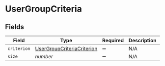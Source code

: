 # UserGroupCriteria


## Fields

| Field                                                                           | Type                                                                            | Required                                                                        | Description                                                                     | Example                                                                         |
| ------------------------------------------------------------------------------- | ------------------------------------------------------------------------------- | ------------------------------------------------------------------------------- | ------------------------------------------------------------------------------- | ------------------------------------------------------------------------------- |
| `criterion`                                                                     | [UserGroupCriteriaCriterion](../../models/shared/usergroupcriteriacriterion.md) | :heavy_minus_sign:                                                              | N/A                                                                             |                                                                                 |
| `size`                                                                          | *number*                                                                        | :heavy_minus_sign:                                                              | N/A                                                                             | 1                                                                               |